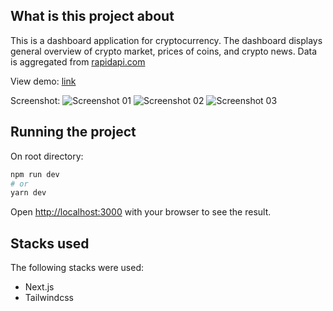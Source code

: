 ## What is this project about

This is a dashboard application for cryptocurrency. The dashboard displays general overview of crypto market, prices of coins, and crypto news. Data is aggregated from [rapidapi.com](https://rapidapi.com/)

View demo: [link](https://tiny-crostata-ee1f80.netlify.app/)

Screenshot:
![Screenshot 01](https://github.com/arifoyong/crypto-dashboard/blob/main/master/screenshot/screenshot01.png)
![Screenshot 02](https://github.com/arifoyong/crypto-dashboard/blob/main/master/screenshot/screenshot02.png)
![Screenshot 03](https://github.com/arifoyong/crypto-dashboard/blob/main/master/screenshot/screenshot03.png)


## Running the project
On root directory:
```bash
npm run dev
# or
yarn dev
```

Open [http://localhost:3000](http://localhost:3000) with your browser to see the result.

## Stacks used

The following stacks were used:

- Next.js
- Tailwindcss
